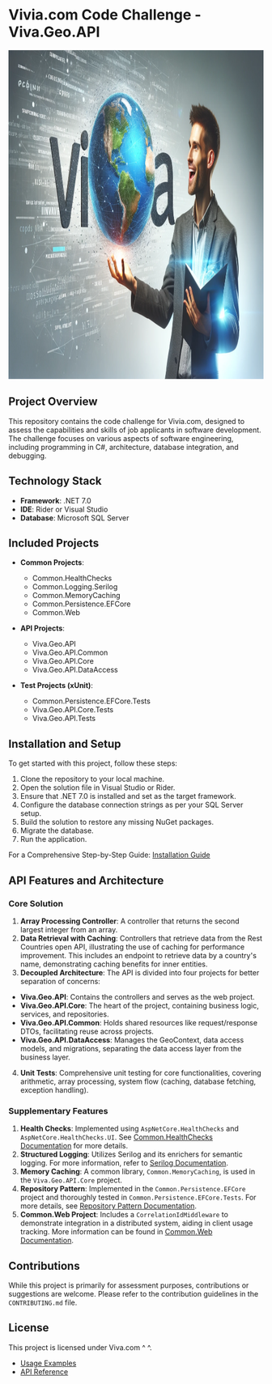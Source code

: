 
# Vivia.com Code Challenge - Viva.Geo.API
<img src="Documentations/Images/viva_geo_api.jpg" alt="hermes.png" width="1100" height="650"/>

## Project Overview

This repository contains the code challenge for Vivia.com, designed to assess the capabilities and skills of job applicants in software development. The challenge focuses on various aspects of software engineering, including programming in C#, architecture, database integration, and debugging.

## Technology Stack

- **Framework**: .NET 7.0
- **IDE**: Rider or Visual Studio 
- **Database**: Microsoft SQL Server

## Included Projects

- **Common Projects**:
    - Common.HealthChecks
    - Common.Logging.Serilog
    - Common.MemoryCaching
    - Common.Persistence.EFCore
    - Common.Web

- **API Projects**:
    - Viva.Geo.API
    - Viva.Geo.API.Common
    - Viva.Geo.API.Core
    - Viva.Geo.API.DataAccess

- **Test Projects (xUnit)**:
    - Common.Persistence.EFCore.Tests
    - Viva.Geo.API.Core.Tests
    - Viva.Geo.API.Tests

## Installation and Setup


To get started with this project, follow these steps:

1. Clone the repository to your local machine.
2. Open the solution file in Visual Studio or Rider.
3. Ensure that .NET 7.0 is installed and set as the target framework.
4. Configure the database connection strings as per your SQL Server setup.
5. Build the solution to restore any missing NuGet packages.
6. Migrate the database.
7. Run the application.

For a Comprehensive Step-by-Step Guide: [Installation Guide](Documentations/Installation_Guide.md)


## API Features and Architecture

### Core Solution

1. **Array Processing Controller**: A controller that returns the second largest integer from an array.
2. **Data Retrieval with Caching**: Controllers that retrieve data from the Rest Countries open API, illustrating the use of caching for performance improvement. This includes an endpoint to retrieve data by a country's name, demonstrating caching benefits for inner entities.
3. **Decoupled Architecture**: The API is divided into four projects for better separation of concerns:
  - **Viva.Geo.API**: Contains the controllers and serves as the web project.
  - **Viva.Geo.API.Core**: The heart of the project, containing business logic, services, and repositories.
  - **Viva.Geo.API.Common**: Holds shared resources like request/response DTOs, facilitating reuse across projects.
  - **Viva.Geo.API.DataAccess**: Manages the GeoContext, data access models, and migrations, separating the data access layer from the business layer.

4. **Unit Tests**: Comprehensive unit testing for core functionalities, covering arithmetic, array processing, system flow (caching, database fetching, exception handling).

### Supplementary Features

1. **Health Checks**: Implemented using `AspNetCore.HealthChecks` and `AspNetCore.HealthChecks.UI`. See [Common.HealthChecks Documentation](Documentations/Common_HealthChecks.md) for more details.
2. **Structured Logging**: Utilizes Serilog and its enrichers for semantic logging. For more information, refer to [Serilog Documentation](Documentations/SerilogDocumentation.md).
3. **Memory Caching**: A common library, `Common.MemoryCaching`, is used in the `Viva.Geo.API.Core` project.
4. **Repository Pattern**: Implemented in the `Common.Persistence.EFCore` project and thoroughly tested in `Common.Persistence.EFCore.Tests`. For more details, see [Repository Pattern Documentation](Documentations/RepositoryPatternDocumentation.md).
5. **Common.Web Project**: Includes a `CorrelationIdMiddleware` to demonstrate integration in a distributed system, aiding in client usage tracking. More information can be found in [Common.Web Documentation](Documentations/Common.WebDocumentation.md).


## Contributions

While this project is primarily for assessment purposes, contributions or suggestions are welcome. Please refer to the contribution guidelines in the `CONTRIBUTING.md` file.

## License

This project is licensed under Viva.com ^ ^.


- [Usage Examples](Documentations/UsageExamples.md)
- [API Reference](Documentations/APIReference.md)
